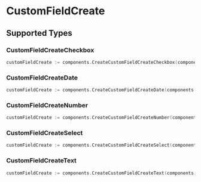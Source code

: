 # CustomFieldCreate


## Supported Types

### CustomFieldCreateCheckbox

```go
customFieldCreate := components.CreateCustomFieldCreateCheckbox(components.CustomFieldCreateCheckbox{/* values here */})
```

### CustomFieldCreateDate

```go
customFieldCreate := components.CreateCustomFieldCreateDate(components.CustomFieldCreateDate{/* values here */})
```

### CustomFieldCreateNumber

```go
customFieldCreate := components.CreateCustomFieldCreateNumber(components.CustomFieldCreateNumber{/* values here */})
```

### CustomFieldCreateSelect

```go
customFieldCreate := components.CreateCustomFieldCreateSelect(components.CustomFieldCreateSelect{/* values here */})
```

### CustomFieldCreateText

```go
customFieldCreate := components.CreateCustomFieldCreateText(components.CustomFieldCreateText{/* values here */})
```

